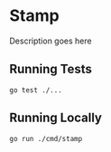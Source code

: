 # Stamp
Description goes here


## Running Tests

    go test ./...

## Running Locally

    go run ./cmd/stamp


